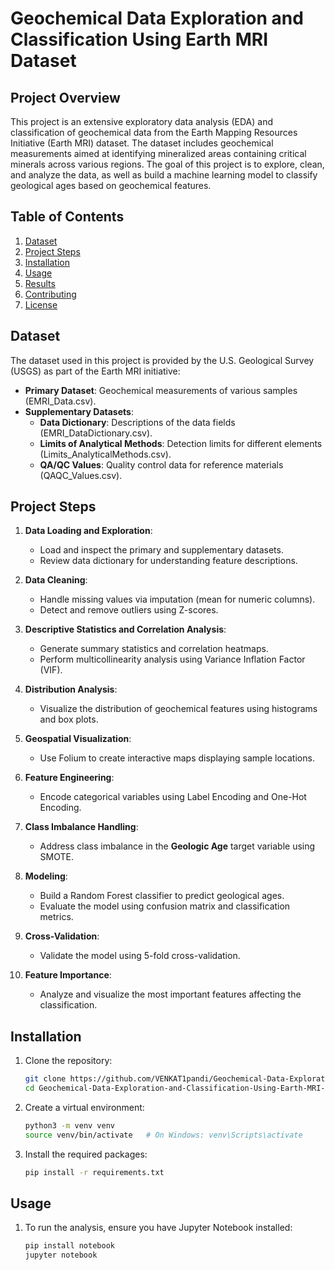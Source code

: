 # **Geochemical Data Exploration and Classification Using Earth MRI Dataset**

## **Project Overview**
This project is an extensive exploratory data analysis (EDA) and classification of geochemical data from the Earth Mapping Resources Initiative (Earth MRI) dataset. The dataset includes geochemical measurements aimed at identifying mineralized areas containing critical minerals across various regions. The goal of this project is to explore, clean, and analyze the data, as well as build a machine learning model to classify geological ages based on geochemical features.

## **Table of Contents**
1. [Dataset](#dataset)
2. [Project Steps](#project-steps)
3. [Installation](#installation)
4. [Usage](#usage)
5. [Results](#results)
6. [Contributing](#contributing)
7. [License](#license)

## **Dataset**
The dataset used in this project is provided by the U.S. Geological Survey (USGS) as part of the Earth MRI initiative:
- **Primary Dataset**: Geochemical measurements of various samples (EMRI_Data.csv).
- **Supplementary Datasets**:
  - **Data Dictionary**: Descriptions of the data fields (EMRI_DataDictionary.csv).
  - **Limits of Analytical Methods**: Detection limits for different elements (Limits_AnalyticalMethods.csv).
  - **QA/QC Values**: Quality control data for reference materials (QAQC_Values.csv).

## **Project Steps**

1. **Data Loading and Exploration**:
   - Load and inspect the primary and supplementary datasets.
   - Review data dictionary for understanding feature descriptions.
   
2. **Data Cleaning**:
   - Handle missing values via imputation (mean for numeric columns).
   - Detect and remove outliers using Z-scores.

3. **Descriptive Statistics and Correlation Analysis**:
   - Generate summary statistics and correlation heatmaps.
   - Perform multicollinearity analysis using Variance Inflation Factor (VIF).

4. **Distribution Analysis**:
   - Visualize the distribution of geochemical features using histograms and box plots.
   
5. **Geospatial Visualization**:
   - Use Folium to create interactive maps displaying sample locations.
   
6. **Feature Engineering**:
   - Encode categorical variables using Label Encoding and One-Hot Encoding.

7. **Class Imbalance Handling**:
   - Address class imbalance in the **Geologic Age** target variable using SMOTE.

8. **Modeling**:
   - Build a Random Forest classifier to predict geological ages.
   - Evaluate the model using confusion matrix and classification metrics.

9. **Cross-Validation**:
   - Validate the model using 5-fold cross-validation.

10. **Feature Importance**:
    - Analyze and visualize the most important features affecting the classification.

## **Installation**

1. Clone the repository:
    ```bash
    git clone https://github.com/VENKAT1pandi/Geochemical-Data-Exploration-and-Classification-Using-Earth-MRI-Dataset.git
    cd Geochemical-Data-Exploration-and-Classification-Using-Earth-MRI-Dataset
    ```

2. Create a virtual environment:
    ```bash
    python3 -m venv venv
    source venv/bin/activate   # On Windows: venv\Scripts\activate
    ```

3. Install the required packages:
    ```bash
    pip install -r requirements.txt
    ```

## **Usage**

1. To run the analysis, ensure you have Jupyter Notebook installed:
   ```bash
   pip install notebook
   jupyter notebook
